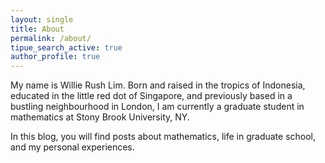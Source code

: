 ```yaml
---
layout: single
title: About
permalink: /about/
tipue_search_active: true
author_profile: true
---
```


My name is Willie Rush Lim. Born and raised in the tropics of Indonesia, educated in the little red dot of Singapore, and previously based in a bustling neighbourhood in London, I am currently a graduate student in mathematics at Stony Brook University, NY.

In this blog, you will find posts about mathematics, life in graduate school, and my personal experiences.
